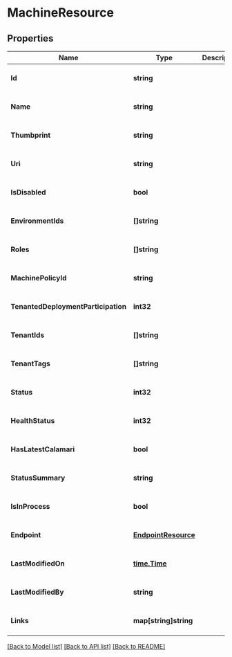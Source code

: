 # MachineResource

## Properties
Name | Type | Description | Notes
------------ | ------------- | ------------- | -------------
**Id** | **string** |  | [optional] [default to null]
**Name** | **string** |  | [optional] [default to null]
**Thumbprint** | **string** |  | [optional] [default to null]
**Uri** | **string** |  | [optional] [default to null]
**IsDisabled** | **bool** |  | [optional] [default to null]
**EnvironmentIds** | **[]string** |  | [optional] [default to null]
**Roles** | **[]string** |  | [optional] [default to null]
**MachinePolicyId** | **string** |  | [optional] [default to null]
**TenantedDeploymentParticipation** | **int32** |  | [optional] [default to null]
**TenantIds** | **[]string** |  | [optional] [default to null]
**TenantTags** | **[]string** |  | [optional] [default to null]
**Status** | **int32** |  | [optional] [default to null]
**HealthStatus** | **int32** |  | [optional] [default to null]
**HasLatestCalamari** | **bool** |  | [optional] [default to null]
**StatusSummary** | **string** |  | [optional] [default to null]
**IsInProcess** | **bool** |  | [optional] [default to null]
**Endpoint** | [**EndpointResource**](EndpointResource.md) |  | [optional] [default to null]
**LastModifiedOn** | [**time.Time**](time.Time.md) |  | [optional] [default to null]
**LastModifiedBy** | **string** |  | [optional] [default to null]
**Links** | **map[string]string** |  | [optional] [default to null]

[[Back to Model list]](../README.md#documentation-for-models) [[Back to API list]](../README.md#documentation-for-api-endpoints) [[Back to README]](../README.md)


